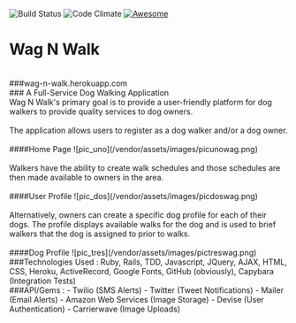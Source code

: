 ![Build Status](https://codeship.com/projects/80eadf50-9b6a-0133-a265-7a41677d4861/status?branch=master)
![Code Climate](https://codeclimate.com/github/rdobrins/wag-n-walk.png)
[![Awesome](https://cdn.rawgit.com/sindresorhus/awesome/d7305f38d29fed78fa85652e3a63e154dd8e8829/media/badge.svg)](https://github.com/sindresorhus/awesome)

# Wag N Walk
</br>
###wag-n-walk.herokuapp.com
</br>
### A Full-Service Dog Walking Application
</br>
Wag N Walk's primary goal is to provide a user-friendly platform for dog walkers to provide quality services to dog owners.
</br></br>
The application allows users to register as a dog walker and/or a dog owner.
</br></br>
####Home Page
![pic_uno](/vendor/assets/images/picunowag.png)
</br></br>
Walkers have the ability to create walk schedules and those schedules are then made available to owners in the area.
</br></br>
####User Profile
![pic_dos](/vendor/assets/images/picdoswag.png)
</br></br>
Alternatively, owners can create a specific dog profile for each of their dogs. The profile displays available walks for the dog and is used to brief walkers that the dog is assigned to prior to walks.
</br></br>
####Dog Profile
![pic_tres](/vendor/assets/images/pictreswag.png)
</br>
###Technologies Used :
Ruby, Rails, TDD, Javascript, JQuery, AJAX, HTML, CSS, Heroku, ActiveRecord, Google Fonts, GitHub (obviously), Capybara (Integration Tests)
</br>
###API/Gems :
- Twilio (SMS Alerts)
- Twitter (Tweet Notifications)
- Mailer (Email Alerts)
- Amazon Web Services (Image Storage)
- Devise (User Authentication)
- Carrierwave (Image Uploads)
